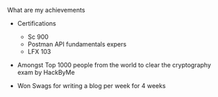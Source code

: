 What are my achievements 
- Certifications
  - Sc 900
  - Postman API fundamentals expers 
  - LFX 103

- Amongst Top 1000 people from the world to clear the cryptography exam by HackByMe
- Won Swags for writing a blog per week for 4 weeks 
